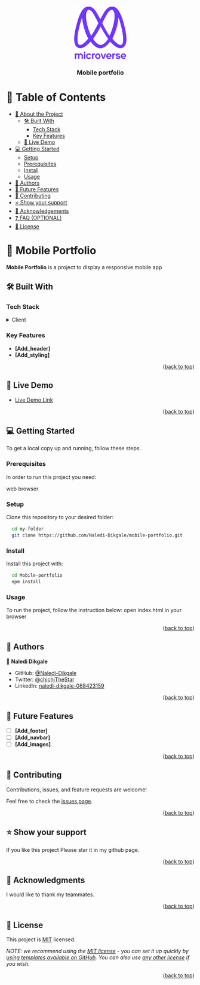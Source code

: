 <a name="readme-top"></a>

<div align="center">
  
  <img src="murple_logo.png" alt="logo" width="140"  height="auto" />
  <br/>

  <h3><b>Mobile portfolio</b></h3>

</div>



# 📗 Table of Contents

- [📖 About the Project](#about-project)
  - [🛠 Built With](#built-with)
    - [Tech Stack](#tech-stack)
    - [Key Features](#key-features)
  - [🚀 Live Demo](#live-demo)
- [💻 Getting Started](#getting-started)
  - [Setup](#setup)
  - [Prerequisites](#prerequisites)
  - [Install](#install)
  - [Usage](#usage)
- [👥 Authors](#authors)
- [🔭 Future Features](#future-features)
- [🤝 Contributing](#contributing)
- [⭐️ Show your support](#support)
- [🙏 Acknowledgements](#acknowledgements)
- [❓ FAQ (OPTIONAL)](#faq)
- [📝 License](#license)


# 📖 Mobile Portfolio <a name="MOBILE APP"></a>



**Mobile Portfolio** is a project to display a responsive mobile app

## 🛠 Built With <a name="HTML"></a>

### Tech Stack <a name="CSS"></a>



<details>
  <summary>Client</summary>
  <ul>
    <li>HTML</li>
    <li>CSS</li>
  </ul>
</details>


### Key Features <a name="key-features"></a>


- **[Add_header]**
- **[Add_styling]**

<p align="right">(<a href="#readme-top">back to top</a>)</p>


## 🚀 Live Demo <a name="live-demo"></a>



- [Live Demo Link](https://github.com/Naledi-Dikgale/mobile-portfolio)

<p align="right">(<a href="#readme-top">back to top</a>)</p>


## 💻 Getting Started <a name="getting-started"></a>


To get a local copy up and running, follow these steps.

### Prerequisites

In order to run this project you need:

web browser
 
### Setup

Clone this repository to your desired folder:


```sh
  cd my-folder
  git clone https://github.com/Naledi-Dikgale/mobile-portfolio.git
```


### Install

Install this project with:

```sh
  cd Mobile-portfolio
  npm install
```

### Usage

To run the project, follow the instruction below:
open index.html in your browser


<p align="right">(<a href="#readme-top">back to top</a>)</p>


## 👥 Authors <a name="authors"></a>


👤 **Naledi Dikgale**

- GitHub: [@Naledi-Dikgale](https://github.com/Naledi-Dikgale)
- Twitter: [@chichiTheStar](https://twitter.com/ChichiTheStar)
- LinkedIn: [naledi-dikgale-068423159](https://www.linkedin.com/in/naledi-dikgale-068423159/)


<p align="right">(<a href="#readme-top">back to top</a>)</p>


## 🔭 Future Features <a name="future-features"></a>

- [ ] **[Add_footer]**
- [ ] **[Add_navbar]**
- [ ] **[Add_images]**

<p align="right">(<a href="#readme-top">back to top</a>)</p>


## 🤝 Contributing <a name="contributing"></a>

Contributions, issues, and feature requests are welcome!

Feel free to check the [issues page](https://github.com/Naledi-Dikgale/mobile-portfolio/issues).

<p align="right">(<a href="#readme-top">back to top</a>)</p>


## ⭐️ Show your support <a name="support"></a>


If you like this project Please star it in my github page.

<p align="right">(<a href="#readme-top">back to top</a>)</p>


## 🙏 Acknowledgments <a name="acknowledgements"></a>


I would like to thank my teammates.

<p align="right">(<a href="#readme-top">back to top</a>)</p>


## 📝 License <a name="license"></a>

This project is [MIT](/MIT.md) licensed.

_NOTE: we recommend using the [MIT license](https://choosealicense.com/licenses/mit/) - you can set it up quickly by [using templates available on GitHub](https://docs.github.com/en/communities/setting-up-your-project-for-healthy-contributions/adding-a-license-to-a-repository). You can also use [any other license](https://choosealicense.com/licenses/) if you wish._

<p align="right">(<a href="#readme-top">back to top</a>)</p>
